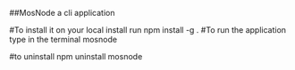 ##MosNode a cli application

#To install it on your local install run npm install -g .
#To run the application type in the terminal mosnode

#to uninstall npm uninstall mosnode
